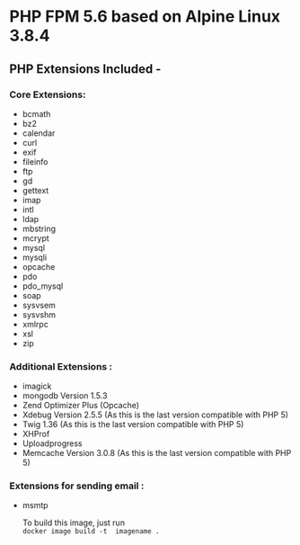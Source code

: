 # PHP FPM 5.6 based on Alpine Linux 3.8.4

## PHP Extensions Included -

### Core Extensions:

* bcmath
* bz2
* calendar
* curl
* exif
* fileinfo
* ftp
* gd
* gettext
* imap
* intl
* ldap
* mbstring
* mcrypt
* mysql
* mysqli
* opcache
* pdo
* pdo_mysql
* soap
* sysvsem
* sysvshm
* xmlrpc
* xsl
* zip

### Additional Extensions :

* imagick
* mongodb Version 1.5.3
* Zend Optimizer Plus (Opcache)
* Xdebug Version 2.5.5 (As this is the last version compatible with PHP 5)
* Twig 1.36 (As this is the last version compatible with PHP 5)
* XHProf
* Uploadprogress
* Memcache Version 3.0.8 (As this is the last version compatible with PHP 5)

### Extensions for sending email :

* msmtp

  To build this image, just run  
```docker image build -t  imagename .```